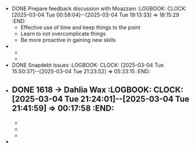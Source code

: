 - DONE Prepare feedback discussion with Moazzam
  :LOGBOOK:
  CLOCK: [2025-03-04 Tue 00:58:04]--[2025-03-04 Tue 19:13:33] =>  18:15:29
  :END:
	- Effective use of time and keep things to the point
	- Learn to not overcomplicate things
	- Be more proactive in gaining new skills
-
	-
	-
- DONE Snapdebt Issues
  :LOGBOOK:
  CLOCK: [2025-03-04 Tue 15:50:37]--[2025-03-04 Tue 21:23:52] =>  05:33:15
  :END:
- DONE 1618 -> Dahlia Wax
  :LOGBOOK:
  CLOCK: [2025-03-04 Tue 21:24:01]--[2025-03-04 Tue 21:41:59] =>  00:17:58
  :END:
	-
	-
	-
	-
-